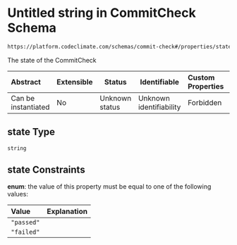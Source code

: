 # Untitled string in CommitCheck Schema

```txt
https://platform.codeclimate.com/schemas/commit-check#/properties/state
```

The state of the CommitCheck


| Abstract            | Extensible | Status         | Identifiable            | Custom Properties | Additional Properties | Access Restrictions | Defined In                                                                                |
| :------------------ | ---------- | -------------- | ----------------------- | :---------------- | --------------------- | ------------------- | ----------------------------------------------------------------------------------------- |
| Can be instantiated | No         | Unknown status | Unknown identifiability | Forbidden         | Allowed               | none                | [CommitCheck.schema.json\*](../../schemas/CommitCheck.schema.json "open original schema") |

## state Type

`string`

## state Constraints

**enum**: the value of this property must be equal to one of the following values:

| Value      | Explanation |
| :--------- | ----------- |
| `"passed"` |             |
| `"failed"` |             |

